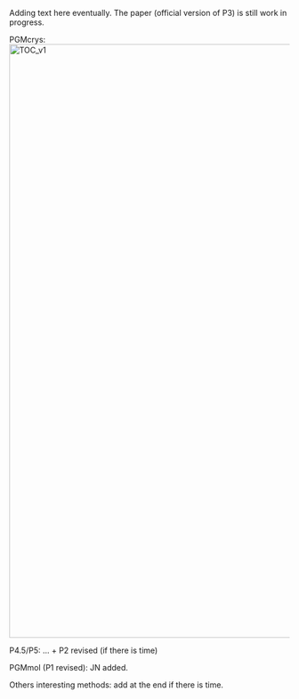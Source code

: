 Adding text here eventually. The paper (official version of P3) is still work in progress.

PGMcrys:
<img width="1114" height="1068" alt="TOC_v1" src="https://github.com/user-attachments/assets/f0e55d04-9974-485b-9afd-853934083d47" />

P4.5/P5: ... + P2 revised (if there is time)

PGMmol (P1 revised): JN added.

Others interesting methods: add at the end if there is time.
